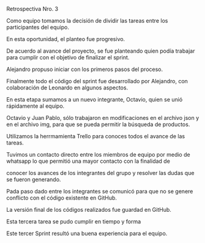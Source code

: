 ﻿Retrospectiva Nro. 3

Como equipo  tomamos la decisión de dividir las tareas entre los participantes del equipo.

En esta oportunidad, el planteo fue progresivo.

De acuerdo al avance del proyecto, se fue planteando quien podía trabajar para cumplir con el objetivo de finalizar el sprint.

Alejandro propuso iniciar con los primeros pasos del proceso.

Finalmente todo el código del sprint fue desarrollado por Alejandro, con colaboración de Leonardo en algunos aspectos.

En esta etapa sumamos a un nuevo integrante, Octavio, quien se unió rápidamente al equipo.

Octavio y Juan Pablo, sólo trabajaron en modificaciones en el archivo json y en el archivo img, para que se pueda permitir la búsqueda de productos.

Utilizamos la herrmamienta Trello para conoces todos el avance de las tareas.

Tuvimos un contacto directo entre los miembros de equipo por medio de whatsapp lo que permitió una mayor contacto con la finalidad de

conocer los avances de los integrantes del grupo y resolver las dudas que se fueron generando.

Pada paso dado entre los integrantes se comunicó para que no se genere conflicto con el código existente en GitHub.

La versión final de los códigos realizados fue guardad en GitHub.

Esta tercera tarea se pudo cumplir en tiempo y forma

Este tercer Sprint resultó una buena experiencia para el equipo.
